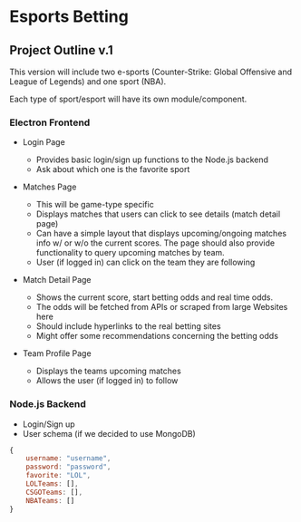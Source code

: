 # Esports Betting

## Project Outline v.1
This version will include two e-sports (Counter-Strike: Global Offensive and League of Legends) and one sport (NBA).

Each type of sport/esport will have its own module/component.

### Electron Frontend

- Login Page
    - Provides basic login/sign up functions to the Node.js backend
    - Ask about which one is the favorite sport

- Matches Page
    - This will be game-type specific
    - Displays matches that users can click to see details (match detail page)
    - Can have a simple layout that displays upcoming/ongoing matches info w/ or w/o the current scores. The page should also provide functionality to query upcoming matches by team.
    - User (if logged in) can click on the team they are following

- Match Detail Page
    - Shows the current score, start betting odds and real time odds.
    - The odds will be fetched from APIs or scraped from large Websites here
    - Should include hyperlinks to the real betting sites
    - Might offer some recommendations concerning the betting odds

- Team Profile Page
    - Displays the teams upcoming matches
    - Allows the user (if logged in) to follow

### Node.js Backend

- Login/Sign up
- User schema (if we decided to use MongoDB)
```javascript
{
    username: "username",
    password: "password",
    favorite: "LOL",
    LOLTeams: [],
    CSGOTeams: [],
    NBATeams: []
}
```